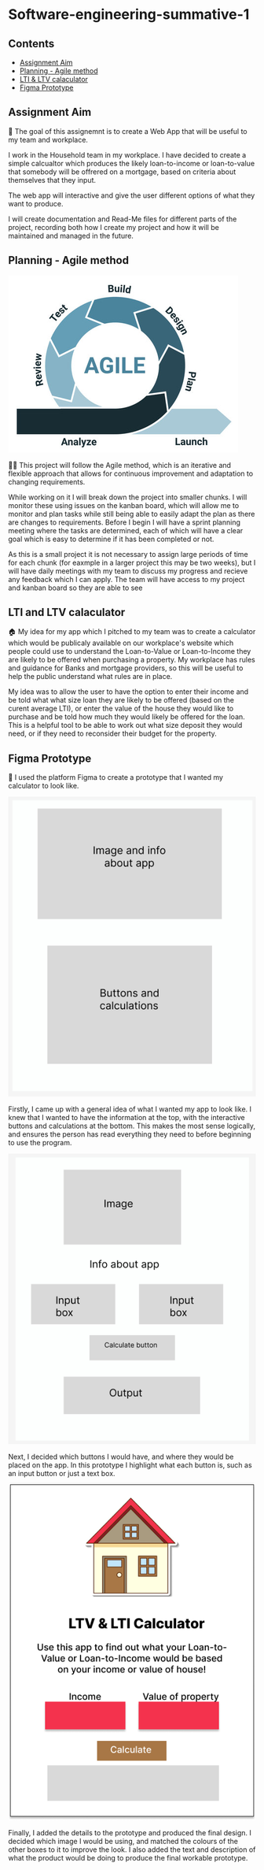 # Software-engineering-summative-1

## Contents

- [Assignment Aim](#assignment-aim)
- [Planning - Agile method](#planning---agile-method)
- [LTI & LTV calaculator](#lti-and-ltv-calaculator)
- [Figma Prototype](#figma-prototype)

## Assignment Aim 
🥅 The goal of this assignemnt is to create a Web App that will be useful to my team and workplace.

I work in the Household team in my workplace. I have decided to create a simple calcualtor which produces the likely loan-to-income or loan-to-value that somebody will be offrered on a mortgage, based on criteria about themselves that they input. 

The web app will interactive and give the user different options of what they want to produce.

I will create documentation and Read-Me files for different parts of the project, recording both how I create my project and how it will be maintained and managed in the future.

## Planning - Agile method

![Image showing agile pipeline](/Images/Agile_image.jpg "Agile image")


🏃‍♀ This project will follow the Agile method, which is an iterative and flexible approach that allows for continuous improvement and adaptation to changing requirements.

While working on it I will break down the project into smaller chunks. I will monitor these using issues on the kanban board, which will allow me to monitor and plan tasks while still being able to easily adapt the plan as there are changes to requirements. Before I begin I will have a sprint planning meeting where the tasks are determined, each of which will have a clear goal which is easy to determine if it has been completed or not.  

As this is a small project it is not necessary to assign large periods of time for each chunk (for eaxmple in a larger project this may be two weeks), but I will have daily meetings with my team to discuss my progress and recieve any feedback which I can apply. The team will have access to my project and kanban board so they are able to see 

## LTI and LTV calaculator
🏠 My idea for my app which I pitched to my team was to create a calculator which would be publicaly available on our workplace's website which people could use to understand the Loan-to-Value or Loan-to-Income they are likely to be offered when purchasing a property. My workplace has rules and guidance for Banks and mortgage providers, so this will be useful to help the public understand what rules are in place. 

My idea was to allow the user to have the option to enter their income and be told what what size loan they are likely to be offered (based on the curent average LTI), or enter the value of the house they would like to purchase and be told how much they would likely be offered for the loan. This is a helpful tool to be able to work out what size deposit they would need, or if they need to reconsider their budget for the property. 


## Figma Prototype
🎨 I used the platform Figma to create a prototype that I wanted my calculator to look like.

![Image showing first figma prototype](/Images/Prototype_1.png "Prototype 1")

Firstly, I came up with a general idea of what I wanted my app to look like. I knew that I wanted to have the information at the top, with the interactive buttons and calculations at the bottom. This makes the most sense logically, and ensures the person has read everything they need to before beginning to use the program. 

![Image showing second figma prototype](/Images/Prototype_2.png "Prototype 2")

Next, I decided which buttons I would have, and where they would be placed on the app. In this prototype I highlight what each button is, such as an input button or just a text box. 

![Image showing final figma prototype](/Images/Final_prototype.png "Prototype 2")

Finally, I added the details to the prototype and produced the final design. I decided which image I would be using, and matched the colours of the other boxes to it to improve the look. I also added the text and description of what the product would be doing to produce the final workable prototype.


